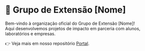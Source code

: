 # 🌟 Grupo de Extensão [Nome]

Bem-vindo à organização oficial do Grupo de Extensão [Nome]!  
Aqui desenvolvemos projetos de impacto em parceria com alunos, laboratórios e empresas.  

👉 Veja mais em nosso repositório [Portal](https://github.com/TestGIM/portal).  
